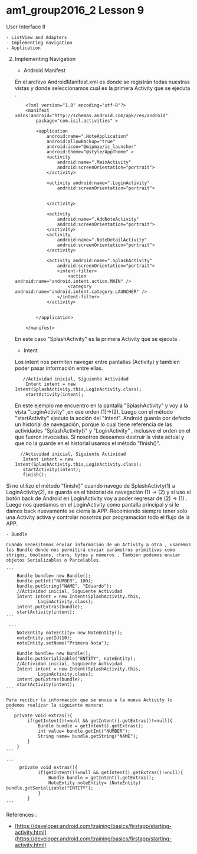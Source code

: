# am1_group2016_2 Lesson 9

User Interface II

    - ListView and Adapters
    - Implementing navigation
    - Application
    
 2. Implementing Navigation
    - Android Manifest
    
    En el archivo AndroidManifest.xml es donde se registrán todas nuestras vistas y donde seleccionamos cual es la primera Activity que se ejecuta .
    ```
        <?xml version="1.0" encoding="utf-8"?>
        <manifest xmlns:android="http://schemas.android.com/apk/res/android"
            package="com.isil.activities" >

            <application
                android:name=".NoteApplication"
                android:allowBackup="true"
                android:icon="@mipmap/ic_launcher"
                android:theme="@style/AppTheme" >
                <activity
                    android:name=".MainActivity"
                    android:screenOrientation="portrait">
                </activity>

                <activity android:name=".LoginActivity"
                    android:screenOrientation="portrait">


                </activity>

                <activity
                    android:name=".AddNoteActivity"
                    android:screenOrientation="portrait">
                </activity>
                <activity
                    android:name=".NoteDetailActivity"
                    android:screenOrientation="portrait">
                </activity>

                <activity android:name=".SplashActivity"
                    android:screenOrientation="portrait">
                    <intent-filter>
                        <action android:name="android.intent.action.MAIN" />
                        <category android:name="android.intent.category.LAUNCHER" />
                    </intent-filter>
                </activity>


            </application>

        </manifest>

    ```
    En este caso "SplashActivity" es la primera Activity que se ejecuta .
    
    - Intent
    
    Los intent nos permiten navegar entre pantallas (Activity) y tambien poder pasar información entre ellas.
    ```
       //Actividad inicial, Siguiente Actividad
        Intent intent = new Intent(SplashActivity.this,LoginActivity.class);
        startActivity(intent);
    ```
    En este ejemplo me encuentro en la pantalla "SplashActivity" y voy a la vista "LoginActivity" ,en ese orden (1)->(2). Luego  con el método "startActivity" ejecuto la acción del "Intent". Android guarda por defecto un historial de navegación, porque lo cual tiene referencia de las actividades "SplashActivity()" y "LoginActivity" , inclusive el orden en el que fueron invocadas. Si nosotros deseamos destruir la vista actual y que no la guarde en el historial usamos el método "finish()".
    
     ```
       //Actividad inicial, Siguiente Actividad
        Intent intent = new Intent(SplashActivity.this,LoginActivity.class);
        startActivity(intent);
        finish();
     ```
   Si no utilizo el método  "finish()" cuando navego de SplashActivty(1) a LoginActivity(2), se  guarda en el historial de navegación (1) -> (2) y si uso el botón back  de Android en LoginActivity voy a poder regresar de (2) -> (1) . Luego nos quedamos en el LoginActivity como pantalla principal y si le damos back nuevamente se cierra la APP. Recomiendo siempre tener solo una Activity activa y controlar nosotros por programación todo el flujo de la APP.
   
    - Bundle
    
    Cuando necesitemos enviar información de un Activity a otra , usaremos los Bundle donde nos permitirá enviar parámetros primitivos como strigns, booleans, chars, bytes y números . Tambien podemos enviar objetos Serializables o Parcelables.
    
    ```
        Bundle bundle= new Bundle();
        bundle.putInt("NUMBER", 100);
        bundle.putString("NAME", "Eduardo");
        //Actividad inicial, Siguiente Actividad
        Intent intent = new Intent(SplashActivity.this,
                LoginActivity.class);
        intent.putExtras(bundle);
        startActivity(intent);
    ```
    
     ```
        NoteEntity noteEntity= new NoteEntity();
        noteEntity.setId(10);
        noteEntity.setName("Primera Nota");

        Bundle bundle= new Bundle();
        bundle.putSerializable("ENTITY", noteEntity);
        //Actividad inicial, Siguiente Actividad
        Intent intent = new Intent(SplashActivity.this,
                LoginActivity.class);
        intent.putExtras(bundle);
        startActivity(intent);
    ```
    
    Para recibir la información que se envia a la nueva Activity lo podemos realizar la siguiente manera:
    ```
       private void extras(){
            if(getIntent()!=null && getIntent().getExtras()!=null){
                Bundle bundle = getIntent().getExtras();
                int value= bundle.getInt("NUMBER");
                String name= bundle.getString("NAME");
            }
        }
    ```
    
    ```
         private void extras(){
                if(getIntent()!=null && getIntent().getExtras()!=null){
                    Bundle bundle = getIntent().getExtras();
                    NoteEntity noteEntity= (NoteEntity) bundle.getSerializable("ENTITY");
                }
            }
    ```
        
References :

   - [https://developer.android.com/training/basics/firstapp/starting-activity.html](https://developer.android.com/training/basics/firstapp/starting-activity.html)
   
   
